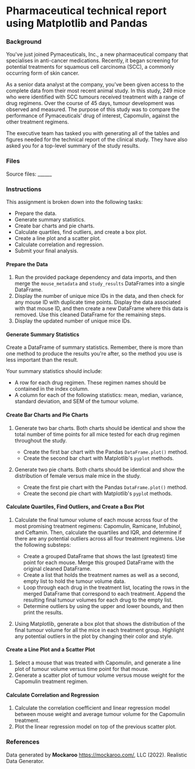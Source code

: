 # Pharmaceutical technical report using Matplotlib and Pandas
### Background
You've just joined Pymaceuticals, Inc., a new pharmaceutical company that specialises in anti-cancer medications. Recently, it began screening for potential treatments for squamous cell carcinoma (SCC), a commonly occurring form of skin cancer.

As a senior data analyst at the company, you've been given access to the complete data from their most recent animal study. In this study, 249 mice who were identified with SCC tumours received treatment with a range of drug regimens. Over the course of 45 days, tumour development was observed and measured. The purpose of this study was to compare the performance of Pymaceuticals’ drug of interest, Capomulin, against the other treatment regimens.

The executive team has tasked you with generating all of the tables and figures needed for the technical report of the clinical study. They have also asked you for a top-level summary of the study results.

### Files
Source files: ______

### Instructions
This assignment is broken down into the following tasks:

- Prepare the data.
- Generate summary statistics.
- Create bar charts and pie charts.
- Calculate quartiles, find outliers, and create a box plot.
- Create a line plot and a scatter plot.
- Calculate correlation and regression.
- Submit your final analysis.

#### Prepare the Data
1. Run the provided package dependency and data imports, and then merge the `mouse_metadata` and `study_results` DataFrames into a single DataFrame.
2. Display the number of unique mice IDs in the data, and then check for any mouse ID with duplicate time points. Display the data associated with that mouse ID, and then create a new DataFrame where this data is removed. Use this cleaned DataFrame for the remaining steps.
3. Display the updated number of unique mice IDs.

#### Generate Summary Statistics
Create a DataFrame of summary statistics. Remember, there is more than one method to produce the results you're after, so the method you use is less important than the result.

Your summary statistics should include:
- A row for each drug regimen. These regimen names should be contained in the index column.
- A column for each of the following statistics: mean, median, variance, standard deviation, and SEM of the tumour volume.

#### Create Bar Charts and Pie Charts
1. Generate two bar charts. Both charts should be identical and show the total number of time points for all mice tested for each drug regimen throughout the study.
   - Create the first bar chart with the Pandas `DataFrame.plot()` method.
   - Create the second bar chart with Matplotlib's `pyplot` methods.

2. Generate two pie charts. Both charts should be identical and show the distribution of female versus male mice in the study.
   - Create the first pie chart with the Pandas `DataFrame.plot()` method.
   - Create the second pie chart with Matplotlib's `pyplo`t methods.

#### Calculate Quartiles, Find Outliers, and Create a Box Plot
1. Calculate the final tumour volume of each mouse across four of the most promising treatment regimens: Capomulin, Ramicane, Infubinol, and Ceftamin. Then, calculate the quartiles and IQR, and determine if there are any potential outliers across all four treatment regimens. Use the following substeps:
   - Create a grouped DataFrame that shows the last (greatest) time point for each mouse. Merge this grouped DataFrame with the original cleaned DataFrame.
   - Create a list that holds the treatment names as well as a second, empty list to hold the tumour volume data.
   - Loop through each drug in the treatment list, locating the rows in the merged DataFrame that correspond to each treatment. Append the resulting final tumour volumes for each drug to the empty list.
   - Determine outliers by using the upper and lower bounds, and then print the results.

2. Using Matplotlib, generate a box plot that shows the distribution of the final tumour volume for all the mice in each treatment group. Highlight any potential outliers in the plot by changing their color and style.

#### Create a Line Plot and a Scatter Plot
1. Select a mouse that was treated with Capomulin, and generate a line plot of tumour volume versus time point for that mouse.
2. Generate a scatter plot of tumour volume versus mouse weight for the Capomulin treatment regimen.

#### Calculate Correlation and Regression
1. Calculate the correlation coefficient and linear regression model between mouse weight and average tumour volume for the Capomulin treatment.
2. Plot the linear regression model on top of the previous scatter plot.

### References
Data generated by **Mockaroo** https://mockaroo.com/, LLC (2022). Realistic Data Generator.
